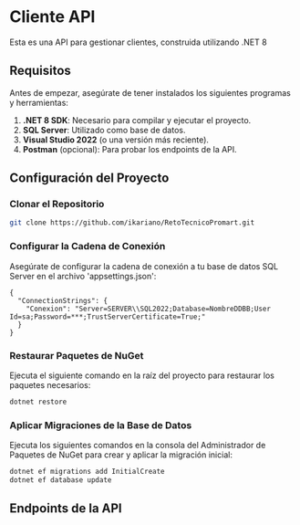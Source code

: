# Cliente API

Esta es una API para gestionar clientes, construida utilizando .NET 8

## Requisitos

Antes de empezar, asegúrate de tener instalados los siguientes programas y herramientas:

1. **.NET 8 SDK**: Necesario para compilar y ejecutar el proyecto.
2. **SQL Server**: Utilizado como base de datos.
3. **Visual Studio 2022** (o una versión más reciente).
4. **Postman** (opcional): Para probar los endpoints de la API.

## Configuración del Proyecto
### Clonar el Repositorio
```sh
git clone https://github.com/ikariano/RetoTecnicoPromart.git
```
### Configurar la Cadena de Conexión
Asegúrate de configurar la cadena de conexión a tu base de datos SQL Server en el archivo 'appsettings.json':
```
{
  "ConnectionStrings": {
    "Conexion": "Server=SERVER\\SQL2022;Database=NombreDDBB;User Id=sa;Password=***;TrustServerCertificate=True;"
  }
}
```
### Restaurar Paquetes de NuGet
Ejecuta el siguiente comando en la raíz del proyecto para restaurar los paquetes necesarios:
```sh
dotnet restore
```
### Aplicar Migraciones de la Base de Datos
Ejecuta los siguientes comandos en la consola del Administrador de Paquetes de NuGet para crear y aplicar la migración inicial:
```sh
dotnet ef migrations add InitialCreate
dotnet ef database update
```

## Endpoints de la API
